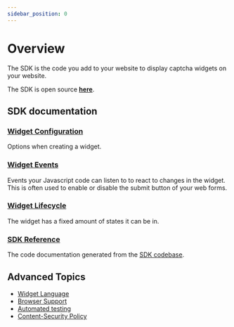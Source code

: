 ```yaml
---
sidebar_position: 0
---
```


# Overview

The SDK is the code you add to your website to display captcha widgets on your website.

The SDK is open source [**here**](https://github.com/friendlycaptcha/friendly-captcha-sdk).


## SDK documentation

### [Widget Configuration](./configuration.md)
Options when creating a widget.

### [Widget Events](./events.md)
Events your Javascript code can listen to to react to changes in the widget. This is often used to enable or disable the submit button of your web forms.

### [Widget Lifecycle](./lifecycle.md)
The widget has a fixed amount of states it can be in.

### [SDK Reference](./reference/sdk)
The code documentation generated from the [SDK codebase](https://github.com/friendlycaptcha/friendly-captcha-sdk).

## Advanced Topics

* [Widget Language](./advanced/localization.md)
* [Browser Support](./advanced/browser-support)
* [Automated testing](./advanced/automated-testing)
* [Content-Security Policy](./advanced/csp)
